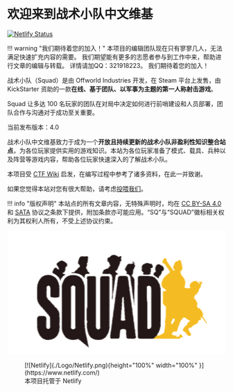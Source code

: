 # 欢迎来到战术小队中文维基

[![Netlify Status](https://api.netlify.com/api/v1/badges/0731eb51-4daf-4794-86f1-f10af6cda9db/deploy-status)](https://app.netlify.com/sites/polite-stroopwafel-e18e0d/deploys)

!!! warning "我们期待着您的加入！"
    本项目的编辑团队现在只有寥寥几人，无法满足快速扩充内容的需要。
    我们期望能有更多的志愿者参与到工作中来，帮助进行文章的编辑与转载。
    详情请加QQ：321918223。
    我们期待着您的加入！


战术小队（Squad）是由 Offworld Industries 开发，在 Steam 平台上发售，由 KickStarter 资助的一款**在线、基于团队、以军事为主题的第一人称射击游戏**。

Squad 让多达 100 名玩家的团队在对局中决定如何进行前哨建设和人员部署，团队合作与沟通对于成功至关重要。

当前发布版本：4.0

战术小队中文维基致力于成为一个**开放且持续更新的战术小队非盈利性知识整合站点**，为各位玩家提供实用的游戏知识。本站为各位玩家准备了模式、载具、兵种以及阵营等游戏内容，帮助各位玩家快速深入的了解战术小队。

本项目受 [CTF Wiki](https://ctf-wiki.org/) 启发，在编写过程中参考了诸多资料，在此一并致谢。

如果您觉得本站对您有很大帮助，请考虑[投喂我们](./Intro/Support)。

!!! info "版权声明"
    本站点的所有文章内容，无特殊声明时，均在 [CC BY-SA 4.0](https://creativecommons.org/licenses/by-sa/4.0/deed.zh) 和 [SATA](https://github.com/zTrix/sata-license) 协议之条款下提供，附加条款亦可能应用。“SQ”与“SQUAD”徽标相关权利为其权利人所有，不受上述协议约束。

![SquadLogo](./Logo/SQUAD_540_300.png)

<figure markdown>
  [![Netlify](./Logo/Netlify.png){height="100%" width="100%" }](https://www.netlify.com/)
  <figcaption>本项目托管于 Netlify</figcaption>
</figure>